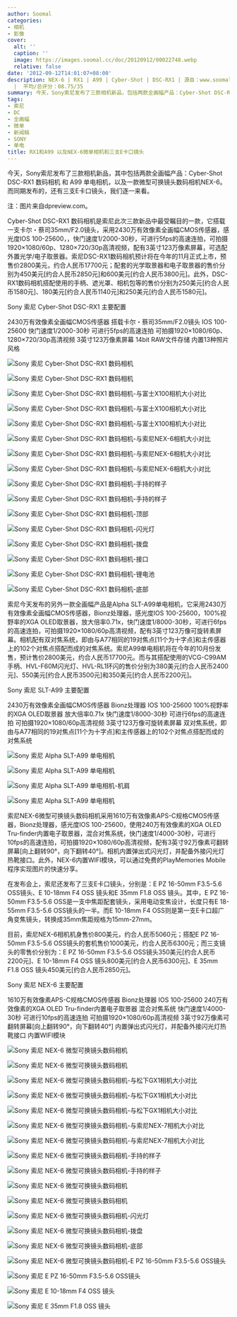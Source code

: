 ```yaml
---
author: Soomal
categories:
- 相机
- 影像
cover:
  alt: ''
  caption: ''
  image: https://images.soomal.cc/doc/20120912/00022748.webp
  relative: false
date: '2012-09-12T14:01:07+08:00'
description: NEX-6 | RX1 | A99 | Cyber-Shot | DSC-RX1 | 源自：www.soomal.com | 版权：编译
  |  平均/总评分：08.75/35
summary: 今天，Sony索尼发布了三款相机新品，包括两款全画幅产品：Cyber-Shot DSC-RX1 数码相机 和 A99 单电相机，以及一款微型可换镜头数码相机NEX-6。而同期发布的，还有三支E卡口镜头。其中，DSC-RX1是最受瞩目的一款新品，它搭载一支卡尔・蔡司35mm/F2.0镜头……
tags:
- 索尼
- DC
- 全画幅
- 微单
- 新闻稿
- SONY
- 单电
title: RX1和A99 以及NEX-6微单相机和三支E卡口镜头
---
```


今天，Sony索尼发布了三款相机新品，其中包括两款全画幅产品：Cyber-Shot DSC-RX1 数码相机 和 A99 单电相机，以及一款微型可换镜头数码相机NEX-6。而同期发布的，还有三支E卡口镜头，我们逐一来看。



注：图片来自dpreview.com。



Cyber-Shot DSC-RX1 数码相机是索尼此次三款新品中最受瞩目的一款，它搭载一支卡尔・蔡司35mm/F2.0镜头，采用2430万有效像素全画幅CMOS传感器，感光度IOS 100-25600，，快门速度1/2000-30秒，可进行5fps的高速连拍，可拍摄1920×1080/60p、1280×720/30p高清视频，配有3英寸123万像素屏幕，可选配外置光学/电子取景器。索尼DSC-RX1数码相机预计将在今年的11月正式上市，预售价2800美元，约合人民币17700元；配套的光学取景器和电子取景器的售价分别为450美元[约合人民币2850元]和600美元[约合人民币3800元]。此外，DSC-RX1数码相机搭配使用的手柄、遮光罩、相机包等的售价分别为250美元[约合人民币1580元]、180美元[约合人民币1140元]和250美元[约合人民币1580元]。



Sony 索尼 Cyber-Shot DSC-RX1 主要配置



2430万有效像素全画幅CMOS传感器
搭载卡尔・蔡司35mm/F2.0镜头
IOS 100-25600
快门速度1/2000-30秒
可进行5fps的高速连拍
可拍摄1920×1080/60p、1280×720/30p高清视频
3英寸123万像素屏幕
14bit RAW文件存储
内置13种照片风格



![Sony 索尼 Cyber-Shot DSC-RX1 数码相机](https://images.soomal.cc/doc/20120912/00022748.webp)



![Sony 索尼 Cyber-Shot DSC-RX1 数码相机](https://images.soomal.cc/doc/20120912/00022749.webp)



![Sony 索尼 Cyber-Shot DSC-RX1 数码相机-与富士X100相机大小对比](https://images.soomal.cc/doc/20120912/00022750.webp)



![Sony 索尼 Cyber-Shot DSC-RX1 数码相机-与富士X100相机大小对比](https://images.soomal.cc/doc/20120912/00022751.webp)



![Sony 索尼 Cyber-Shot DSC-RX1 数码相机-与富士X100相机大小对比](https://images.soomal.cc/doc/20120912/00022752.webp)



![Sony 索尼 Cyber-Shot DSC-RX1 数码相机-与索尼NEX-6相机大小对比](https://images.soomal.cc/doc/20120912/00022753.webp)



![Sony 索尼 Cyber-Shot DSC-RX1 数码相机-与索尼NEX-6相机大小对比](https://images.soomal.cc/doc/20120912/00022754.webp)



![Sony 索尼 Cyber-Shot DSC-RX1 数码相机-与索尼NEX-6相机大小对比](https://images.soomal.cc/doc/20120912/00022755.webp)



![Sony 索尼 Cyber-Shot DSC-RX1 数码相机-手持的样子](https://images.soomal.cc/doc/20120912/00022756.webp)



![Sony 索尼 Cyber-Shot DSC-RX1 数码相机-手持的样子](https://images.soomal.cc/doc/20120912/00022757.webp)



![Sony 索尼 Cyber-Shot DSC-RX1 数码相机-顶部](https://images.soomal.cc/doc/20120912/00022758.webp)



![Sony 索尼 Cyber-Shot DSC-RX1 数码相机-闪光灯](https://images.soomal.cc/doc/20120912/00022759.webp)



![Sony 索尼 Cyber-Shot DSC-RX1 数码相机-拨盘](https://images.soomal.cc/doc/20120912/00022760.webp)



![Sony 索尼 Cyber-Shot DSC-RX1 数码相机-接口](https://images.soomal.cc/doc/20120912/00022761.webp)



![Sony 索尼 Cyber-Shot DSC-RX1 数码相机-锂电池](https://images.soomal.cc/doc/20120912/00022762.webp)



![Sony 索尼 Cyber-Shot DSC-RX1 数码相机-底部](https://images.soomal.cc/doc/20120912/00022763.webp)



索尼今天发布的另外一款全画幅产品是Alpha SLT-A99单电相机，它采用2430万有效像素全画幅CMOS传感器，Bionz处理器，感光度IOS 100-25600，100%视野率的XGA OLED取景器，放大倍率0.71x，快门速度1/8000-30秒，可进行6fps的高速连拍，可拍摄1920×1080/60p高清视频，配有3英寸123万像可旋转素屏幕。相机配有双对焦系统，即由与A77相同的19对焦点[11个为十字点]和主传感器上的102个对焦点搭配而成的对焦系统。索尼A99单电相机将在今年的10月份发售，预计售价2800美元，约合人民币17700元。而与其搭配使用的VCG-C99AM手柄、HVL-F60M闪光灯、HVL-RL1环闪的售价分别为380美元[约合人民币2400元]、550美元[约合人民币3500元]和350美元[约合人民币2200元]。



Sony 索尼 SLT-A99 主要配置



2430万有效像素全画幅CMOS传感器
Bionz处理器
IOS 100-25600
100%视野率的XGA OLED取景器
放大倍率0.71x
快门速度1/8000-30秒
可进行6fps的高速连拍
可拍摄1920×1080/60p高清视频
3英寸123万像可旋转素屏幕
双对焦系统，即由与A77相同的19对焦点[11个为十字点]和主传感器上的102个对焦点搭配而成的对焦系统



![Sony 索尼 Alpha SLT-A99 单电相机](https://images.soomal.cc/doc/20120912/00022764.webp)



![Sony 索尼 Alpha SLT-A99 单电相机](https://images.soomal.cc/doc/20120912/00022765.webp)



![Sony 索尼 Alpha SLT-A99 单电相机-机肩](https://images.soomal.cc/doc/20120912/00022766.webp)



![Sony 索尼 Alpha SLT-A99 单电相机](https://images.soomal.cc/doc/20120912/00022767.webp)



索尼NEX-6微型可换镜头数码相机采用1610万有效像素APS-C规格CMOS传感器，Bionz处理器，感光度IOS 100-25600，使用240万有效像素的XGA OLED Tru-finder内置电子取景器，混合对焦系统，快门速度1/4000-30秒，可进行10fps的高速连拍，可拍摄1920×1080/60p高清视频，配有3英寸92万像素可翻转屏幕[向上翻转90°，向下翻转40°]。相机内置弹出式闪光灯，并配备外接闪光灯热靴接口。此外，NEX-6内置WIFI模块，可以通过免费的PlayMemories Mobile程序实现图片的快速分享。



在发布会上，索尼还发布了三支E卡口镜头，分别是：E PZ 16-50mm F3.5-5.6 OSS镜头、E 10-18mm F4 OSS 镜头和E 35mm F1.8 OSS 镜头。其中，E PZ 16-50mm F3.5-5.6 OSS是一支中焦距配套镜头，采用电动变焦设计，长度只有E 18-55mm F3.5-5.6 OSS镜头的一半。而E 10-18mm F4 OSS则是第一支E卡口超广角变焦镜头，转换成35mm焦距规格为15mm-27mm。



目前，索尼NEX-6相机机身售价800美元，约合人民币5060元；搭配E PZ 16-50mm F3.5-5.6 OSS镜头的套机售价1000美元，约合人民币6300元；而三支镜头的零售价分别为：E PZ 16-50mm F3.5-5.6 OSS镜头350美元[约合人民币2200元]、E 10-18mm F4 OSS 镜头800美元[约合人民币6300元]、E 35mm F1.8 OSS 镜头450美元[约合人民币2850元]。



Sony 索尼 NEX-6 主要配置



1610万有效像素APS-C规格CMOS传感器
Bionz处理器
IOS 100-25600
240万有效像素的XGA OLED Tru-finder内置电子取景器
混合对焦系统
快门速度1/4000-30秒
可进行10fps的高速连拍
可拍摄1920×1080/60p高清视频
3英寸92万像素可翻转屏幕[向上翻转90°，向下翻转40°]
内置弹出式闪光灯，并配备外接闪光灯热靴接口
内置WIFI模块



![Sony 索尼 NEX-6 微型可换镜头数码相机](https://images.soomal.cc/doc/20120912/00022768.webp)



![Sony 索尼 NEX-6 微型可换镜头数码相机](https://images.soomal.cc/doc/20120912/00022769.webp)



![Sony 索尼 NEX-6 微型可换镜头数码相机-与松下GX1相机大小对比](https://images.soomal.cc/doc/20120912/00022770.webp)



![Sony 索尼 NEX-6 微型可换镜头数码相机-与松下GX1相机大小对比](https://images.soomal.cc/doc/20120912/00022771.webp)



![Sony 索尼 NEX-6 微型可换镜头数码相机-与松下GX1相机大小对比](https://images.soomal.cc/doc/20120912/00022772.webp)



![Sony 索尼 NEX-6 微型可换镜头数码相机-与索尼NEX-7相机大小对比](https://images.soomal.cc/doc/20120912/00022773.webp)



![Sony 索尼 NEX-6 微型可换镜头数码相机-与索尼NEX-7相机大小对比](https://images.soomal.cc/doc/20120912/00022774.webp)



![Sony 索尼 NEX-6 微型可换镜头数码相机-手持的样子](https://images.soomal.cc/doc/20120912/00022775.webp)



![Sony 索尼 NEX-6 微型可换镜头数码相机-手持的样子](https://images.soomal.cc/doc/20120912/00022776.webp)



![Sony 索尼 NEX-6 微型可换镜头数码相机](https://images.soomal.cc/doc/20120912/00022777.webp)



![Sony 索尼 NEX-6 微型可换镜头数码相机](https://images.soomal.cc/doc/20120912/00022778.webp)



![Sony 索尼 NEX-6 微型可换镜头数码相机-闪光灯](https://images.soomal.cc/doc/20120912/00022779.webp)



![Sony 索尼 NEX-6 微型可换镜头数码相机-拨盘](https://images.soomal.cc/doc/20120912/00022780.webp)



![Sony 索尼 NEX-6 微型可换镜头数码相机-底部](https://images.soomal.cc/doc/20120912/00022781.webp)



![Sony 索尼 NEX-6 微型可换镜头数码相机-E PZ 16-50mm F3.5-5.6 OSS镜头](https://images.soomal.cc/doc/20120912/00022782.webp)



![Sony 索尼 E PZ 16-50mm F3.5-5.6 OSS镜头](https://images.soomal.cc/doc/20120912/00022783.webp)



![Sony 索尼 E 10-18mm F4 OSS 镜头](https://images.soomal.cc/doc/20120912/00022784.webp)



![Sony 索尼 E 35mm F1.8 OSS 镜头](https://images.soomal.cc/doc/20120912/00022785.webp)